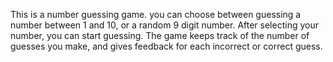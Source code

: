 This is a number guessing game.
you can choose between guessing a number between 1 and 10, or a random 9 digit number. After selecting your number, you can start guessing. 
The game keeps track of the number of guesses you make, and gives feedback for each incorrect or correct guess.
